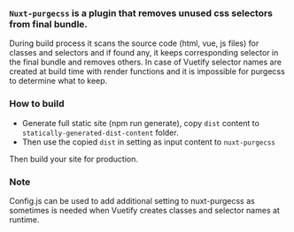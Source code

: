 ### `Nuxt-purgecss` is a plugin that removes unused css selectors from final bundle.

During build process it scans the source code (html, vue, js files) for classes and selectors and if found any, it keeps corresponding selector in the final bundle and removes others. In case of Vuetify selector names are created at build time with render functions 
and it is impossible for purgecss to determine what to keep.

### How to build
- Generate full static site (npm run generate), copy `dist` content to `statically-generated-dist-content` folder.
- Then use the copied `dist` in setting as input content to `nuxt-purgecss`

Then build your site for production.

### Note
Config.js can be used to add additional setting to nuxt-purgecss
as sometimes is needed when Vuetify creates classes and selector names at runtime.